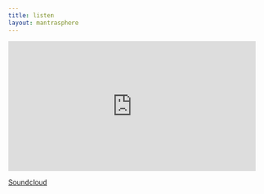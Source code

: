 ```yaml
---        
title: listen
layout: mantrasphere        
---        
```


<iframe width="100%" height="265" scrolling="no" frameborder="no" src="https://www.reverbnation.com/widget_code/html_widget/artist_751466?widget_id=55&pwc[included_songs]=1&context_type=page_object&spoid=artist_751466&pwc[size]=small" style="width:0px;min-width:100%;max-width:100%;"></iframe>


[Soundcloud](https://soundcloud.com/mantrasphere/)  
